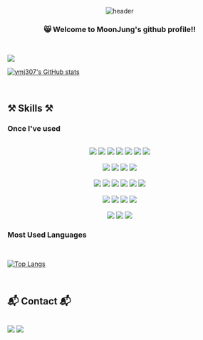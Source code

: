 <div align="center">
  
![header](https://capsule-render.vercel.app/api?type=waving&color=0:9CCDFF,100:FFB5D8&text=MJ's%20Play%20Ground&animation=twinkling&fontColor=EEF7FF&fontSize=50&fontAlign=28&fontAlignY=75&height=150)



###    😸 Welcome to MoonJung's github profile!!

</div>

<br/>

<div align="left">

<a href="https://hits.seeyoufarm.com"><img src="https://hits.seeyoufarm.com/api/count/incr/badge.svg?url=https%3A%2F%2Fgithub.com%2Fgjbae1212%2Fhit-counter&count_bg=%23492C85&title_bg=%23CBB2FF&icon=github.svg&icon_color=%23E7E7E7&title=hits&edge_flat=false"/></a>


[![ymj307's GitHub stats](https://github-readme-stats.vercel.app/api?username=ymj307&show_icons=true&theme=tokyonight)](https://github.com/ymj307/github-readme-stats)

  <br/>
</div>

##  ⚒️ Skills ⚒️

###  Once I've used

<div align="center">
  <br/>
  
  <img src="https://img.shields.io/badge/CSS-1572B6?style=for-the-badge&logo=CSS3&logoColor=white">
  <img src="https://img.shields.io/badge/HTML5-E34F26?style=for-the-badge&logo=HTML5&logoColor=white">
  <img src="https://img.shields.io/badge/JavaScript-F7DF1E?style=for-the-badge&logo=JavaScript&logoColor=white">
  <img src="https://img.shields.io/badge/TypeScript-3178C6?style=for-the-badge&logo=TypeScript&logoColor=white">
  <img src="https://img.shields.io/badge/Java-5A80D1?style=for-the-badge&logo=Java&logoColor=white">
  <img src="https://img.shields.io/badge/C-A8B9CC?style=for-the-badge&logo=C&logoColor=white">
  <img src="https://img.shields.io/badge/C++-00599C?style=for-the-badge&logo=C++&logoColor=white">

  <br/>
  <br/>

  <img src="https://img.shields.io/badge/React-61DAFB?style=for-the-badge&logo=React&logoColor=white">
  <img src="https://img.shields.io/badge/ReactNative-61DAFB?style=for-the-badge&logo=ReactNative&logoColor=white">
  <img src="https://img.shields.io/badge/Axios-5A29E4?style=for-the-badge&logo=Axios&logoColor=white">
  <img src="https://img.shields.io/badge/OpenGL-5586A4?style=for-the-badge&logo=OpenGL&logoColor=white">

  <br/>
  <br/>

  <img src="https://img.shields.io/badge/Visual Studio Code-007ACC?style=for-the-badge&logo=visualstudiocode&logoColor=white">
  <img src="https://img.shields.io/badge/Visual Studio-5C2D91?style=for-the-badge&logo=visualstudio&logoColor=white">
  <img src="https://img.shields.io/badge/Unity-000000?style=for-the-badge&logo=Unity&logoColor=white">
  <img src="https://img.shields.io/badge/Eclipse-2C2255?style=for-the-badge&logo=Eclipse IDE&logoColor=white">
  <img src="https://img.shields.io/badge/CodeSandbox-151515?style=for-the-badge&logo=codesandbox&logoColor=white">
  <img src="https://img.shields.io/badge/Replit-F26207?style=for-the-badge&logo=Replit&logoColor=white">

  <br/>
  <br/>
  <a href="https://cyclic-naranja-464.notion.site/FE-f93cda26ed14438f8062375974cb1211?pvs=4">
  <img src="https://img.shields.io/badge/Notion-000000?style=for-the-badge&logo=Notion&logoColor=white"></a>
  <img src="https://img.shields.io/badge/Slack-4A154B?style=for-the-badge&logo=slack&logoColor=white">
  <img src="https://img.shields.io/badge/Git-F05032?style=for-the-badge&logo=Git&logoColor=white">
  <img src="https://img.shields.io/badge/GitHub-181717?style=for-the-badge&logo=GitHub&logoColor=white">

  <br/>
  <br/>
  
  <img src="https://img.shields.io/badge/Adobe Phtoshop-31A8FF?style=for-the-badge&logo=adobephotoshop&logoColor=white">
  <img src="https://img.shields.io/badge/Adobe Illustrator-FF9A00?style=for-the-badge&logo=adobeillustrator&logoColor=white">
  <img src="https://img.shields.io/badge/Figma-F24E1E?style=for-the-badge&logo=Figma&logoColor=white">
</div>

###  Most Used Languages

<br/>

[![Top Langs](https://github-readme-stats.vercel.app/api/top-langs/?username=ymj307&layout=compact)](https://github.com/ymj307/github-readme-stats)


<br/>

##  📬 Contact 📬

<br/>

<div>
   <a href="mailito:dymj307@gmail.com">
  <img src="https://img.shields.io/badge/Gmail-EA4335?style=for-the-badge&logo=Gmail&logoColor=white"></a>
   <a href="https://instagram.com/ymooon37?igshid=NzZlODBkYWE4Ng==">
  <img src="https://img.shields.io/badge/Instagram-E4405F?style=for-the-badge&logo=Instagram&logoColor=white"></a>
</div>

<!--
**ymj307/ymj307** is a ✨ _special_ ✨ repository because its `README.md` (this file) appears on your GitHub profile.

Here are some ideas to get you started:

- 🔭 I’m currently working on ...
- 🌱 I’m currently learning ...
- 👯 I’m looking to collaborate on ...
- 🤔 I’m looking for help with ...
- 💬 Ask me about ...
- 📫 How to reach me: ...
- 😄 Pronouns: ...
- ⚡ Fun fact: ...
-->
